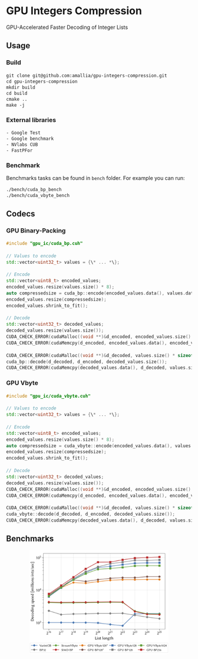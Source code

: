 GPU Integers Compression
==========================

GPU-Accelerated Faster Decoding of Integer Lists

## Usage 

### Build
```
git clone git@github.com:amallia/gpu-integers-compression.git
cd gpu-integers-compression
mkdir build 
cd build 
cmake .. 
make -j
```

### External libraries
    - Google Test
    - Google benchmark
    - NVlabs CUB
    - FastPFor

### Benchmark

Benchmarks tasks can be found in `bench` folder. For example you can run:
```
./bench/cuda_bp_bench
./bench/cuda_vbyte_bench
```

## Codecs

### GPU Binary-Packing
```cpp
#include "gpu_ic/cuda_bp.cuh"

// Values to encode
std::vector<uint32_t> values = {\* ... *\};

// Encode
std::vector<uint8_t> encoded_values;
encoded_values.resize(values.size() * 8);
auto compressedsize = cuda_bp::encode(encoded_values.data(), values.data(), values.size());
encoded_values.resize(compressedsize);
encoded_values.shrink_to_fit();

// Decode
std::vector<uint32_t> decoded_values;
decoded_values.resize(values.size());
CUDA_CHECK_ERROR(cudaMalloc((void **)&d_encoded, encoded_values.size() * sizeof(uint8_t)));
CUDA_CHECK_ERROR(cudaMemcpy(d_encoded, encoded_values.data(), encoded_values.size() * sizeof(uint8_t), cudaMemcpyHostToDevice));

CUDA_CHECK_ERROR(cudaMalloc((void **)&d_decoded, values.size() * sizeof(uint32_t)));
cuda_bp::decode(d_decoded, d_encoded, decoded_values.size());
CUDA_CHECK_ERROR(cudaMemcpy(decoded_values.data(), d_decoded, values.size() * sizeof(uint32_t), cudaMemcpyDeviceToHost));
```

### GPU Vbyte

```cpp
#include "gpu_ic/cuda_vbyte.cuh"

// Values to encode
std::vector<uint32_t> values = {\* ... *\};

// Encode
std::vector<uint8_t> encoded_values;
encoded_values.resize(values.size() * 8);
auto compressedsize = cuda_vbyte::encode(encoded_values.data(), values.data(), values.size());
encoded_values.resize(compressedsize);
encoded_values.shrink_to_fit();

// Decode
std::vector<uint32_t> decoded_values;
decoded_values.resize(values.size());
CUDA_CHECK_ERROR(cudaMalloc((void **)&d_encoded, encoded_values.size() * sizeof(uint8_t)));
CUDA_CHECK_ERROR(cudaMemcpy(d_encoded, encoded_values.data(), encoded_values.size() * sizeof(uint8_t), cudaMemcpyHostToDevice));

CUDA_CHECK_ERROR(cudaMalloc((void **)&d_decoded, values.size() * sizeof(uint32_t)));
cuda_vbyte::decode(d_decoded, d_encoded, decoded_values.size());
CUDA_CHECK_ERROR(cudaMemcpy(decoded_values.data(), d_decoded, values.size() * sizeof(uint32_t), cudaMemcpyDeviceToHost));

```


## Benchmarks
<p align="center">
<img src="plot.png" width="75%">
</p>
    